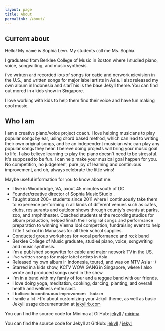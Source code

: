 ```yaml
---
layout: page
title: About
permalink: /about/
---
```


## Current about

Hello! My name is Sophia Levy. My students call me Ms. Sophia.

I graduated from Berklee College of Music in Boston where I studied piano, voice, songwriting, and music synthesis.

I’ve written and recorded lots of songs for cable and network television in the U.S., and written songs for major label artists in Asia. I also released my own album in Indonesia and starThis is the base Jekyll theme. You can find out mored in a kids show in Singapore.

I love working with kids to help them find their voice and have fun making cool music.


## Who I am
I am a creative piano/voice project coach.
I love helping musicians to play popular songs by ear, using chord based method, which can lead to writing their own original songs, and be an independent musician who can play any popular songs they hear.
I believe doing projects will bring your music goal to life.
I also believe learning to play the piano doesn't need to be stressful. It's supposed to be fun.
I can help make your musical goal happen for you.
No competition, no judgement, pure joy of learning and continuous improvement, and oh, always celebrate the little wins!

Maybe useful information for you to know about me:

 - I live in Woodbridge, VA, about 45 minutes south of DC.
 - Founder/creative director of Sophia Music Studio .
 - Taught about 200+ students since 2011 where I continuously take them to experience performing in all kinds of different venues such as cafes, clubs, restaurants and outdoor shows through county's events at parks, zoo, and amphitheater. Coached students at the recording studios for album production, helped finish their original songs and performance preparation to winning Vienna Idol competition, fundraising event to help Title 1 school in Manassas for all their school supplies.
 - Conducted group workshops for vocal performance and rock band
 - Berklee College of Music graduate, studied piano, voice, songwriting and music synthesis.
 - I'm a published songwriter for cable and major network TV in the US.
 - I've written songs for major label artists in Asia.
 - Released my own album in Indonesia, toured, and was on MTV Asia :-)
 - Starred in a kids show, KCTV WOW GANG in Singapore, where I also wrote and produced songs used in the show.
 - I'm in a band with my family of four and a reggae band with our friends.
 - I love doing yoga, meditation, cooking, dancing, planting, and overall health and wellness enthusiast.
 - I believe in continuous improvement - kaizen
 - I smile a lot :-)fo about customizing your Jekyll theme, as well as basic Jekyll usage documentation at [jekyllrb.com](https://jekyllrb.com/)

You can find the source code for Minima at GitHub:
[jekyll][jekyll-organization] /
[minima](https://github.com/jekyll/minima)

You can find the source code for Jekyll at GitHub:
[jekyll][jekyll-organization] /
[jekyll](https://github.com/jekyll/jekyll)


[jekyll-organization]: https://github.com/jekyll
<!--stackedit_data:
eyJoaXN0b3J5IjpbLTE2NjE2MTA2MTVdfQ==
-->